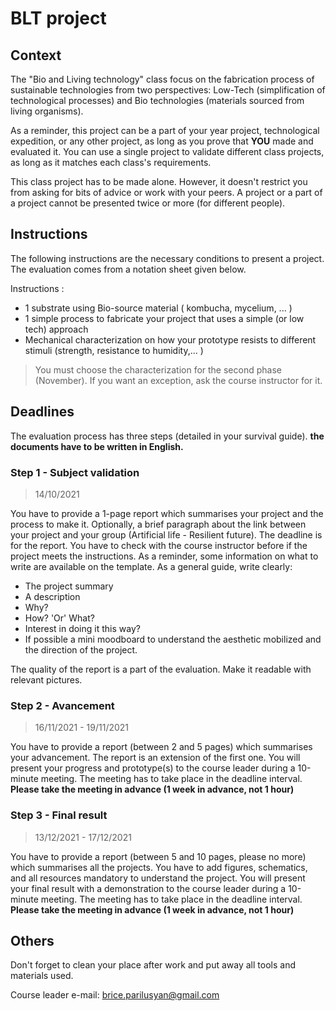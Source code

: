 # BLT project
## Context

The "Bio and Living technology" class focus on the fabrication process of sustainable technologies from two perspectives: Low-Tech (simplification of technological processes) and Bio technologies (materials sourced from living organisms). 

As a reminder, this project can be a part of your year project, technological expedition, or any other project, as long as you prove that **YOU** made and evaluated it. You can use a single project to validate different class projects, as long as it matches each class's requirements.

This class project has to be made alone. However, it doesn't restrict you from asking for bits of advice or work with your peers. A project or a part of a project cannot be presented twice or more (for different people).



## Instructions

The following instructions are the necessary conditions to present a project. The evaluation comes from a notation sheet given below.

Instructions :
- 1 substrate using Bio-source material ( kombucha, mycelium, ... )
- 1 simple process to fabricate your project that uses a simple (or low tech) approach  
- Mechanical characterization on how your prototype resists to different stimuli (strength, resistance to humidity,... )

> You must choose the characterization for the second phase (November).
> If you want an exception, ask the course instructor for it.


## Deadlines

The evaluation process has three steps (detailed in your survival guide).
**the documents have to be written in English.**

### Step 1 - Subject validation

> 14/10/2021

You have to provide a 1-page report which summarises your project and the process to make it. Optionally, a brief paragraph about the link between your project and your group (Artificial life - Resilient future). 
The deadline is for the report. You have to check with the course instructor before if the project meets the instructions. 
As a reminder, some information on what to write are available on the template.  As a general guide, write clearly: 
 * The project summary
 * A description
 * Why? 
 * How? 'Or' What? 
 * Interest in doing it this way?
  * If possible a mini moodboard to understand the aesthetic mobilized and the direction of the project. 

The quality of the report is a part of the evaluation. Make it readable with relevant pictures. 


### Step 2 - Avancement

> 16/11/2021 - 19/11/2021

You have to provide a report (between 2 and 5 pages) which summarises your advancement. The report is an extension of the first one. You will present your progress and prototype(s) to the course leader during a 10-minute meeting. The meeting has to take place in the deadline interval. 
**Please take the meeting in advance (1 week in advance, not 1 hour)**

### Step 3 - Final result

> 13/12/2021 - 17/12/2021

You have to provide a report (between 5 and 10 pages, please no more) which summarises all the projects. You have to add figures, schematics, and all resources mandatory to understand the project. You will present your final result with a demonstration to the course leader during a 10-minute meeting. The meeting has to take place in the deadline interval.
**Please take the meeting in advance (1 week in advance, not 1 hour)**

## Others

Don't forget to clean your place after work and put away all tools and materials used.

Course leader e-mail: brice.parilusyan@gmail.com

